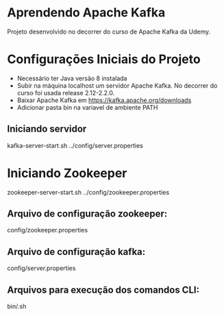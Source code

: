 # Aprendendo Apache Kafka
Projeto desenvolvido no decorrer do curso de Apache Kafka da Udemy.

# Configurações Iniciais do Projeto
- Necessário ter Java versão 8 instalada
- Subir na máquina localhost um servidor Apache Kafka.
  No decorrer do curso foi usada release 2.12-2.2.0.
- Baixar Apache Kafka em https://kafka.apache.org/downloads
- Adicionar pasta bin na variavel de ambiente PATH

## Iniciando servidor
kafka-server-start.sh ../config/server.properties

# Iniciando Zookeeper
zookeeper-server-start.sh ../config/zookeeper.properties

## Arquivo de configuração zookeeper:
config/zookeeper.properties

## Arquivo de configuração kafka:
config/server.properties

## Arquivos para execução dos comandos CLI:
bin/<nome do arquivo>.sh
